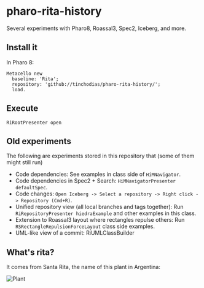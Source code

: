# pharo-rita-history

Several experiments with Pharo8, Roassal3, Spec2, Iceberg, and more.

## Install it

In Pharo 8:

~~~
Metacello new 
  baseline: 'Rita'; 
  repository: 'github://tinchodias/pharo-rita-history/'; 
  load.
~~~

## Execute

~~~
RiRootPresenter open
~~~

## Old experiments 

The following are experiments stored in this repository that (some of them might still run)

* Code dependencies: See examples in class side of `HiMNavigator`.
* Code dependencies in Spec2 + Search: `HiMNavigatorPresenter defaultSpec`.
* Code changes: `Open Iceberg -> Select a repository -> Right click -> Repository (Cmd+R)`.
* Unified repository view (all local branches and tags together): Run `RiRepositoryPresenter hiedraExample` and other examples in this class.
* Extension to Roassal3 layout where rectangles repulse others: Run `RSRectangleRepulsionForceLayout` class side examples.
* UML-like view of a commit: RiUMLClassBuilder


## What's rita?

It comes from Santa Rita, the name of this plant in Argentina:

![Plant](https://live.staticflickr.com/115/309565575_0945045e03_m_d.jpg)
